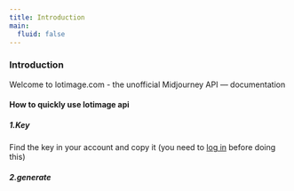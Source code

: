 ```yaml
---
title: Introduction
main:
  fluid: false
---
```



### Introduction

Welcome to lotimage.com  - the unofficial Midjourney API — documentation


#### How to quickly use lotimage api

##### 1.Key
Find the key in your account and copy it (you need to [log in](https://lotimage.com/siginin) before doing this)

##### 2.generate





